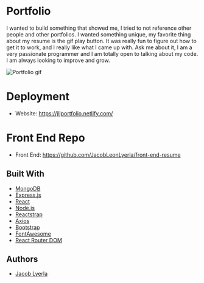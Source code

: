 # Portfolio
  I wanted to build something that showed me, I tried to not reference other people and other portfolios.
  I wanted something unique, my favorite thing about my resume is the gif play button.
  It was really fun to figure out how to get it to work, and I really like what I came up with.
  Ask me about it, I am a very passionate programmer and I am totally open to talking about my code.
  I am always looking to improve and grow.
  
  
 
    
![Portfolio gif](https://media.giphy.com/media/1zkaVNlSFbY6HQN6uv/giphy.gif)

# Deployment
* Website: https://jllportfolio.netlify.com/

# Front End Repo

* Front End: https://github.com/JacobLeonLyerla/front-end-resume

## Built With
* [MongoDB](https://www.mongodb.com/what-is-mongodb) 
* [Express.js](https://expressjs.com/)
* [React](https://reactjs.org/) 
* [Node.js](https://nodejs.org/en/about/) 
* [Reactstrap](https://reactstrap.github.io/)
* [Axios](https://github.com/axios/axios) 
* [Bootstrap](https://getbootstrap.com/) 
* [FontAwesome](https://fontawesome.com/v4.7.0/icons/) 
* [React Router DOM](https://www.npmjs.com/package/react-router-dom) 


## Authors
* [Jacob Lyerla](https://www.linkedin.com/in/jacob-lyerla)
